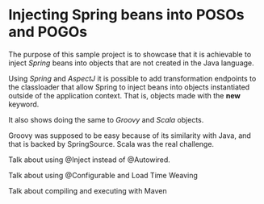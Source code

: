 Injecting Spring beans into POSOs and POGOs
=========================

The purpose of this sample project is to showcase that it is achievable to inject *Spring* beans into objects that are not created in the Java language.

Using *Spring* and *AspectJ* it is possible to add transformation endpoints to the classloader that allow Spring to inject beans into objects instantiated outside of the application context. That is, objects made with the **new** keyword.

It also shows doing the same to *Groovy* and *Scala* objects.

Groovy was supposed to be easy because of its similarity with Java, and that is backed by SpringSource.
Scala was the real challenge.

Talk about using @Inject instead of @Autowired.

Talk about using @Configurable and Load Time Weaving

Talk about compiling and executing with Maven

